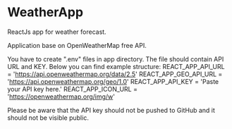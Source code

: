 # WeatherApp

ReactJs app for weather forecast.

Application base on OpenWeatherMap free API.

You have to create ".env" files in app directory. The file should contain API URL and KEY. Below you can find example structure:
REACT_APP_API_URL = 'https://api.openweathermap.org/data/2.5'
REACT_APP_GEO_API_URL = 'https://api.openweathermap.org/geo/1.0'
REACT_APP_API_KEY = 'Paste your API key here.'
REACT_APP_ICON_URL = 'https://openweathermap.org/img/w'

Please be aware that the API key should not be pushed to GitHub and it should not be visible public.
